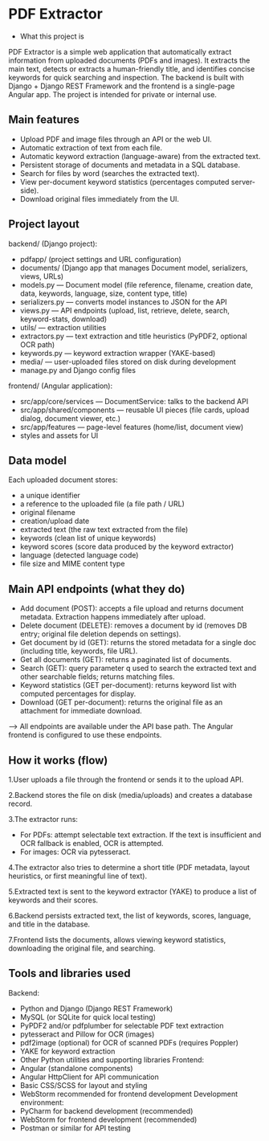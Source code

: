 # PDF Extractor
- What this project is

PDF Extractor is a simple web application that automatically extract information from uploaded documents (PDFs and images). It extracts the main text, detects or extracts a human-friendly title, and identifies concise keywords for quick searching and inspection. The backend is built with Django + Django REST Framework and the frontend is a single-page Angular app. The project is intended for private or internal use.
## Main features
- Upload PDF and image files through an API or the web UI.
- Automatic extraction of text from each file.
- Automatic keyword extraction (language-aware) from the extracted text.
- Persistent storage of documents and metadata in a SQL database.
- Search for files by word (searches the extracted text).
- View per-document keyword statistics (percentages computed server-side).
- Download original files immediately from the UI.
## Project layout
backend/ (Django project):
- pdfapp/ (project settings and URL configuration)
- documents/ (Django app that manages Document model, serializers, views, URLs)
- models.py — Document model (file reference, filename, creation date, data, keywords, language, size, content type, title)
- serializers.py — converts model instances to JSON for the API
- views.py — API endpoints (upload, list, retrieve, delete, search, keyword-stats, download)
- utils/ — extraction utilities
- extractors.py — text extraction and title heuristics (PyPDF2, optional OCR path)
- keywords.py — keyword extraction wrapper (YAKE-based)
- media/ — user-uploaded files stored on disk during development
- manage.py and Django config files

frontend/ (Angular application):
- src/app/core/services — DocumentService: talks to the backend API
- src/app/shared/components — reusable UI pieces (file cards, upload dialog, document viewer, etc.)
- src/app/features — page-level features (home/list, document view)
- styles and assets for UI
## Data model
Each uploaded document stores:
- a unique identifier
- a reference to the uploaded file (a file path / URL)
- original filename
- creation/upload date
- extracted text (the raw text extracted from the file)
- keywords (clean list of unique keywords)
- keyword scores (score data produced by the keyword extractor)
- language (detected language code)
- file size and MIME content type
## Main API endpoints (what they do)
- Add document (POST): accepts a file upload and returns document metadata. Extraction happens immediately after upload.
- Delete document (DELETE): removes a document by id (removes DB entry; original file deletion depends on settings).
- Get document by id (GET): returns the stored metadata for a single doc (including title, keywords, file URL).
- Get all documents (GET): returns a paginated list of documents.
- Search (GET): query parameter q used to search the extracted text and other searchable fields; returns matching files.
- Keyword statistics (GET per-document): returns keyword list with computed percentages for display.
- Download (GET per-document): returns the original file as an attachment for immediate download.

--> All endpoints are available under the API base path. The Angular frontend is configured to use these endpoints.
## How it works (flow)
1.User uploads a file through the frontend or sends it to the upload API.

2.Backend stores the file on disk (media/uploads) and creates a database record.

3.The extractor runs:
- For PDFs: attempt selectable text extraction. If the text is insufficient and OCR fallback is enabled, OCR is attempted.
- For images: OCR via pytesseract.

4.The extractor also tries to determine a short title (PDF metadata, layout heuristics, or first meaningful line of text).

5.Extracted text is sent to the keyword extractor (YAKE) to produce a list of keywords and their scores.

6.Backend persists extracted text, the list of keywords, scores, language, and title in the database.

7.Frontend lists the documents, allows viewing keyword statistics, downloading the original file, and searching.
## Tools and libraries used
Backend:
- Python and Django (Django REST Framework)
- MySQL (or SQLite for quick local testing)
- PyPDF2 and/or pdfplumber for selectable PDF text extraction
- pytesseract and Pillow for OCR (images)
- pdf2image (optional) for OCR of scanned PDFs (requires Poppler)
- YAKE for keyword extraction
- Other Python utilities and supporting libraries
Frontend:
- Angular (standalone components)
- Angular HttpClient for API communication
- Basic CSS/SCSS for layout and styling
- WebStorm recommended for frontend development
Development environment:
- PyCharm for backend development (recommended)
- WebStorm for frontend development (recommended)
- Postman or similar for API testing
